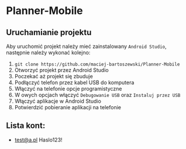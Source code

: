 # Planner-Mobile
## Uruchamianie projektu

Aby uruchomić projekt należy mieć zainstalowany `Android Studio`, następnie należy wykonać kolejno:
1. ```git clone https://github.com/maciej-bartoszewski/Planner-Mobile```
2. Otworzyć projekt przez Android Studio
3. Poczekać aż projekt się zbuduje
4. Podłączyć telefon przez kabel USB do komputera
5. Włączyć na telefonie opcje programistyczne
6. W owych opcjach włączyć `Debugowanie USB` oraz `Instaluj przez USB` 
7. Włączyć aplikacje w Android Studio
8. Potwierdzić pobieranie aplikacji na telefonie
   
## Lista kont:
 * test@a.pl Haslo123!
